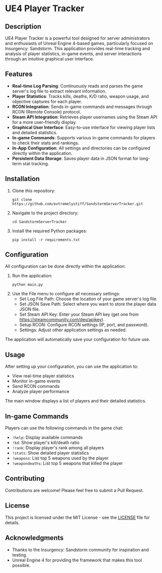# UE4 Player Tracker

## Description
UE4 Player Tracker is a powerful tool designed for server administrators and enthusiasts of Unreal Engine 4-based games, particularly focused on Insurgency: Sandstorm. This application provides real-time tracking and analysis of player statistics, in-game events, and server interactions through an intuitive graphical user interface.

## Features

- **Real-time Log Parsing**: Continuously reads and parses the game server's log file to extract relevant information.
- **Player Statistics**: Tracks kills, deaths, K/D ratio, weapon usage, and objective captures for each player.
- **RCON Integration**: Sends in-game commands and messages through RCON (Remote Console) protocol.
- **Steam API Integration**: Retrieves player usernames using the Steam API for a more user-friendly display.
- **Graphical User Interface**: Easy-to-use interface for viewing player lists and detailed statistics.
- **In-game Commands**: Supports various in-game commands for players to check their stats and rankings.
- **In-App Configuration**: All settings and directories can be configured directly within the application.
- **Persistent Data Storage**: Saves player data in JSON format for long-term stat tracking.

## Installation

1. Clone this repository:
   ```
   git clone https://github.com/extremelystiff/SandstormServerTracker.git
   ```
2. Navigate to the project directory:
   ```
   cd SandstormServerTracker
   ```
3. Install the required Python packages:
   ```
   pip install -r requirements.txt
   ```

## Configuration

All configuration can be done directly within the application:

1. Run the application:
   ```
   python main.py
   ```
2. Use the File menu to configure all necessary settings:
   - Set Log File Path: Choose the location of your game server's log file.
   - Set JSON Save Path: Select where you want to store the player data JSON file.
   - Set Steam API Key: Enter your Steam API key (get one from https://steamcommunity.com/dev/apikey).
   - Setup RCON: Configure RCON settings (IP, port, and password).
   - Settings: Adjust other application settings as needed.

The application will automatically save your configuration for future use.

## Usage

After setting up your configuration, you can use the application to:

- View real-time player statistics
- Monitor in-game events
- Send RCON commands
- Analyze player performance

The main window displays a list of players and their detailed statistics.

## In-game Commands

Players can use the following commands in the game chat:

- `!help`: Display available commands
- `!kd`: Show player's kill/death ratio
- `!rank`: Display player's rank among all players
- `!stats`: Show detailed player statistics
- `!weapons`: List top 5 weapons used by the player
- `!weapondeaths`: List top 5 weapons that killed the player

## Contributing

Contributions are welcome! Please feel free to submit a Pull Request.

## License

This project is licensed under the MIT License - see the [LICENSE](LICENSE) file for details.

## Acknowledgments

- Thanks to the Insurgency: Sandstorm community for inspiration and testing.
- Unreal Engine 4 for providing the framework that makes this tool possible.
